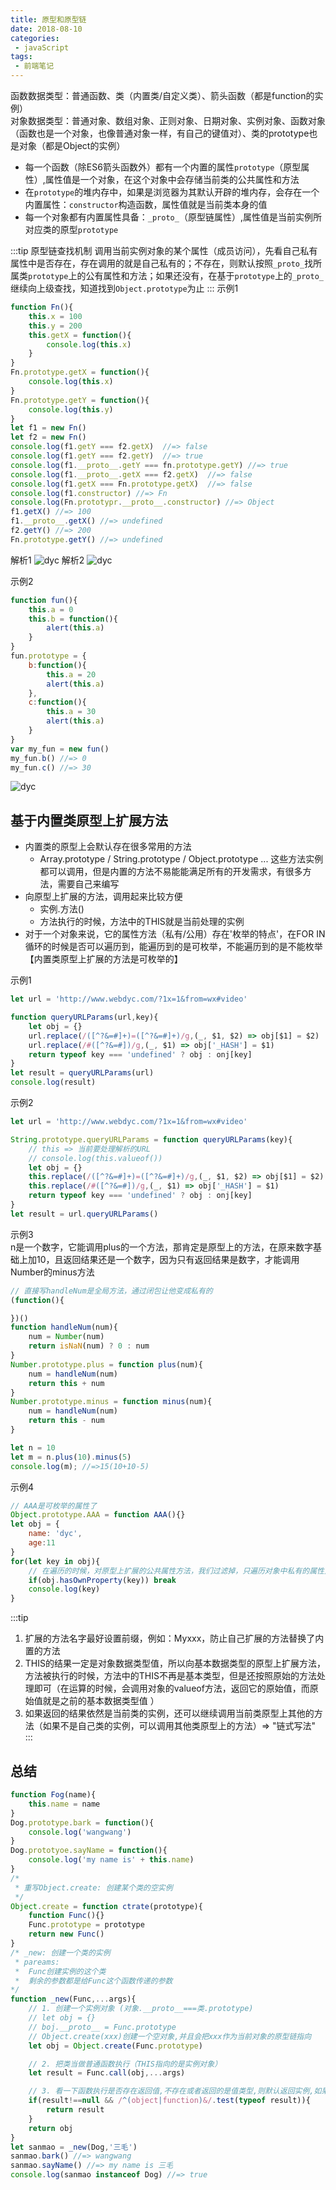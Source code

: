 ```yaml
---
title: 原型和原型链
date: 2018-08-10
categories:
 - javaScript
tags:
 - 前端笔记
---
```


函数数据类型：普通函数、类（内置类/自定义类）、箭头函数（都是function的实例）  
对象数据类型：普通对象、数组对象、正则对象、日期对象、实例对象、函数对象（函数也是一个对象，也像普通对象一样，有自己的键值对）、类的prototype也是对象（都是Object的实例）

- 每一个函数（除ES6箭头函数外）都有一个内置的属性`prototype`（原型属性）,属性值是一个对象，在这个对象中会存储当前类的公共属性和方法
- 在`prototype`的堆内存中，如果是浏览器为其默认开辟的堆内存，会存在一个内置属性：`constructor`构造函数，属性值就是当前类本身的值
- 每一个对象都有内置属性具备：`_proto_`（原型链属性）,属性值是当前实例所对应类的原型`prototype`  

:::tip 原型链查找机制
调用当前实例对象的某个属性（成员访问），先看自己私有属性中是否存在，存在调用的就是自己私有的；不存在，则默认按照`_proto_`找所属类`prototype`上的公有属性和方法；如果还没有，在基于`prototype`上的`_proto_`继续向上级查找，知道找到`Object.prototype`为止
:::
示例1
```js
function Fn(){
    this.x = 100
    this.y = 200
    this.getX = function(){
        console.log(this.x)
    }
}
Fn.prototype.getX = function(){
    console.log(this.x)
}
Fn.prototype.getY = function(){
    console.log(this.y)
}
let f1 = new Fn()
let f2 = new Fn()
console.log(f1.getY === f2.getX)  //=> false
console.log(f1.getY === f2.getY)  //=> true
console.log(f1.__proto__.getY === fn.prototype.getY) //=> true
console.log(f1.__proto__.getX === f2.getX)  //=> false
console.log(f1.getX === Fn.prototype.getX)  //=> false
console.log(f1.constructor) //=> Fn
console.log(Fn.prototypr.__proto__.constructor) //=> Object
f1.getX() //=> 100
f1.__proto__.getX() //=> undefined
f2.getY() //=> 200
Fn.prototype.getY() //=> undefined
```
解析1 
<img src="https://webdyc.oss-cn-beijing.aliyuncs.com/blog/9.png" alt="dyc" title="dyc" class="zoom-custom-imgs">
解析2
<img src="https://webdyc.oss-cn-beijing.aliyuncs.com/blog/10.png" alt="dyc" title="dyc" class="zoom-custom-imgs">

示例2
```js
function fun(){
    this.a = 0
    this.b = function(){
        alert(this.a)
    }
}
fun.prototype = {
    b:function(){
        this.a = 20
        alert(this.a)
    },
    c:function(){
        this.a = 30
        alert(this.a)
    }
}
var my_fun = new fun()
my_fun.b() //=> 0
my_fun.c() //=> 30
```
<img src="https://webdyc.oss-cn-beijing.aliyuncs.com/blog/20214261608.png" alt="dyc" title="dyc" class="zoom-custom-imgs">

## 基于内置类原型上扩展方法
- 内置类的原型上会默认存在很多常用的方法
    + Array.prototype / String.prototype / Object.prototype ... 这些方法实例都可以调用，但是内置的方法不易能能满足所有的开发需求，有很多方法，需要自己来编写
- 向原型上扩展的方法，调用起来比较方便 
    + 实例.方法()
    + 方法执行的时候，方法中的THIS就是当前处理的实例
- 对于一个对象来说，它的属性方法（私有/公用）存在'枚举的特点'，在FOR IN循环的时候是否可以遍历到，能遍历到的是可枚举，不能遍历到的是不能枚举【内置类原型上扩展的方法是可枚举的】

示例1
```js
let url = 'http://www.webdyc.com/?1x=1&from=wx#video'

function queryURLParams(url,key){
    let obj = {}
    url.replace(/([^?&=#]+)=([^?&=#]+)/g,(_, $1, $2) => obj[$1] = $2)
    url.replace(/#([^?&=#])/g,(_, $1) => obj['_HASH'] = $1)
    return typeof key === 'undefined' ? obj : onj[key]
}
let result = queryURLParams(url)
console.log(result)
```
示例2
```js
let url = 'http://www.webdyc.com/?1x=1&from=wx#video'

String.prototype.queryURLParams = function queryURLParams(key){
    // this => 当前要处理解析的URL
    // console.log(this.valueof()) 
    let obj = {}
    this.replace(/([^?&=#]+)=([^?&=#]+)/g,(_, $1, $2) => obj[$1] = $2)
    this.replace(/#([^?&=#])/g,(_, $1) => obj['_HASH'] = $1)
    return typeof key === 'undefined' ? obj : onj[key]
}
let result = url.queryURLParams()
```
示例3  
n是一个数字，它能调用plus的一个方法，那肯定是原型上的方法，在原来数字基础上加10，且返回结果还是一个数字，因为只有返回结果是数字，才能调用Number的minus方法
```js
// 直接写handleNum是全局方法，通过闭包让他变成私有的
(function(){

})()
function handleNum(num){
    num = Number(num)
    return isNaN(num) ? 0 : num
}
Number.prototype.plus = function plus(num){
    num = handleNum(num)
    return this + num
}
Number.prototype.minus = function minus(num){
    num = handleNum(num)
    return this - num
}

let n = 10
let m = n.plus(10).minus(5)
console.log(m); //=>15(10+10-5)
```
示例4
```js
// AAA是可枚举的属性了
Object.prototype.AAA = function AAA(){} 
let obj = {
    name: 'dyc',
    age:11
}
for(let key in obj){
    // 在遍历的时候，对原型上扩展的公共属性方法，我们过滤掉，只遍历对象中私有的属性方法（必须是可枚举的）
    if(obj.hasOwnProperty(key)) break
    console.log(key)
}
```
:::tip
1. 扩展的方法名字最好设置前缀，例如：Myxxx，防止自己扩展的方法替换了内置的方法
2. THIS的结果一定是对象数据类型值，所以向基本数据类型的原型上扩展方法，方法被执行的时候，方法中的THIS不再是基本类型，但是还按照原始的方法处理即可（在运算的时候，会调用对象的valueof方法，返回它的原始值，而原始值就是之前的基本数据类型值 ）
3. 如果返回的结果依然是当前类的实例，还可以继续调用当前类原型上其他的方法（如果不是自己类的实例，可以调用其他类原型上的方法）=> "链式写法"
:::

## 总结
```js
function Fog(name){
    this.name = name
}
Dog.prototype.bark = function(){
    console.log('wangwang')
}
Dog.prototyoe.sayName = function(){
    console.log('my name is' + this.name)
}
/*
 * 重写Object.create: 创建某个类的空实例
 */
Object.create = function ctrate(prototype){
    function Func(){}
    Func.prototype = prototype
    return new Func()
}
/* _new: 创建一个类的实例
 * pareams: 
 *  Func创建实例的这个类
 *  剩余的参数都是给Func这个函数传递的参数
*/
function _new(Func,...args){
    // 1. 创建一个实例对象 (对象.__proto__===类.prototype)
    // let obj = {}
    // boj.__proto__ = Func.prototype
    // Object.create(xxx)创建一个空对象,并且会把xxx作为当前对象的原型链指向
    let obj = Object.create(Func.prototype)

    // 2. 把类当做普通函数执行（THIS指向的是实例对象）
    let result = Func.call(obj,...args)

    // 3. 看一下函数执行是否存在返回值,不存在或者返回的是值类型,则默认返回实例,如果返回的是引用数据类型则返回的不是实例而是自己写的引用类型值
    if(result!==null && /^(object|function)&/.test(typeof result)){
        return result
    }
    return obj
}
let sanmao = _new(Dog,'三毛')
sanmao.bark() //=> wangwang
sanmao.sayName() //=> my name is 三毛
console.log(sanmao instanceof Dog) //=> true
```